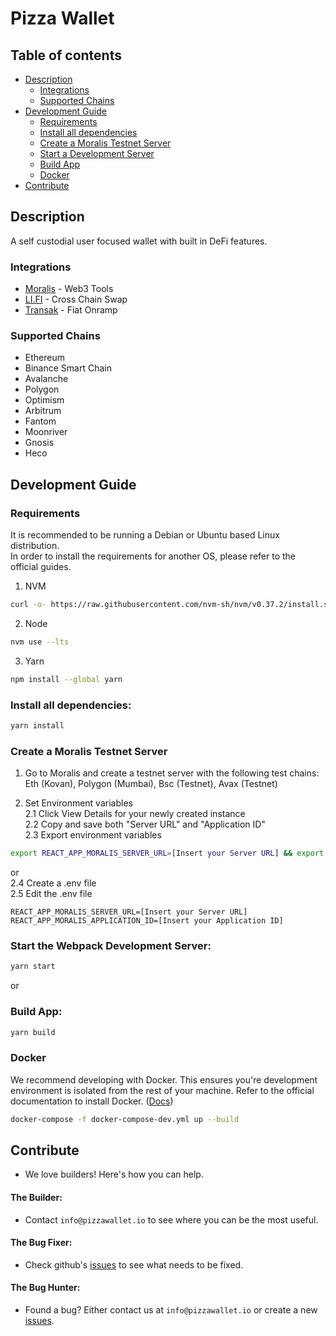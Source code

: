 # Pizza Wallet

## Table of contents
- [Description](#description)
    - [Integrations](#integrations)
    - [Supported Chains](#supported-chains)
- [Development Guide](#development-guide)
    - [Requirements](#requirements)
    - [Install all dependencies](#install-all-dependencies)
    - [Create a Moralis Testnet Server](#create-a-moralis-testnet-server)
    - [Start a Development Server](#start-the-webpack-development-server)
    - [Build App](#build-app)
    - [Docker](#docker)
- [Contribute](#contribute)

## Description

A self custodial user focused wallet with built in DeFi features.

### Integrations

- [Moralis](https://moralis.io/) - Web3 Tools
- [LI.FI](https://li.fi/) - Cross Chain Swap
- [Transak](https://transak.com/) - Fiat Onramp

### Supported Chains

- Ethereum
- Binance Smart Chain
- Avalanche
- Polygon
- Optimism
- Arbitrum
- Fantom
- Moonriver
- Gnosis
- Heco

## Development Guide

### Requirements

It is recommended to be running a Debian or Ubuntu based Linux distribution. <br>
In order to install the requirements for another OS, please refer to the official guides.  

1. NVM
```sh
curl -o- https://raw.githubusercontent.com/nvm-sh/nvm/v0.37.2/install.sh | bash && source ~/.nvm/nvm.sh
```
2. Node
```sh
nvm use --lts
```
3. Yarn
```sh
npm install --global yarn
```

### Install all dependencies:

```sh
yarn install
```

### Create a Moralis Testnet Server

1. Go to Moralis and create a testnet server with the following test chains: Eth (Kovan), Polygon (Mumbai), Bsc (Testnet), Avax (Testnet)

2. Set Environment variables <br>
2.1 Click View Details for your newly created instance <br>
2.2 Copy and save both "Server URL" and "Application ID" <br>
2.3 Export environment variables
```sh
export REACT_APP_MORALIS_SERVER_URL=[Insert your Server URL] && export REACT_APP_MORALIS_APPLICATION_ID=[Insert your Application ID]
```
or <br>
2.4 Create a .env file <br>
2.5 Edit the .env file <br>
```shell
REACT_APP_MORALIS_SERVER_URL=[Insert your Server URL]
REACT_APP_MORALIS_APPLICATION_ID=[Insert your Application ID]
```

### Start the Webpack Development Server:

```sh
yarn start
```

or

### Build App:

```sh
yarn build
```

### Docker

We recommend developing with Docker. This ensures you're development environment is isolated from the rest of your machine. Refer to the official documentation to install Docker. ([Docs](https://docs.docker.com/desktop/linux/install/))

```sh
docker-compose -f docker-compose-dev.yml up --build
```

## Contribute

- We love builders! Here's how you can help.

#### The Builder:
- Contact `info@pizzawallet.io` to see where you can be the most useful.
    
#### The Bug Fixer:
- Check github's [issues](https://github.com/Pizza-Wallet-Development-team/pizza-wallet/issues) to see what needs to be fixed.

#### The Bug Hunter:
- Found a bug? Either contact us at `info@pizzawallet.io` or create a new [issues](https://github.com/Pizza-Wallet-Development-team/pizza-wallet/issues).
